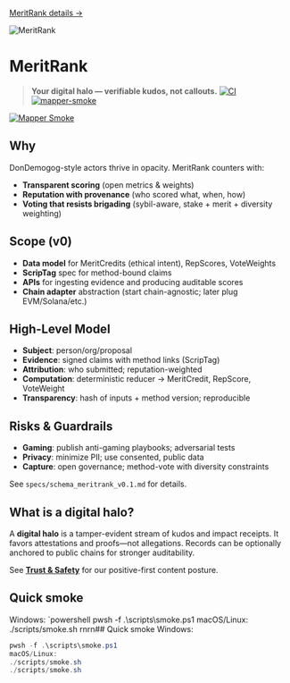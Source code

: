 [MeritRank details →](https://rickballard.github.io/MeritRank/)

![MeritRank](https://img.shields.io/endpoint?url=https://rickballard.github.io/MeritRank/badge.json)

# MeritRank
> **Your digital halo — verifiable kudos, not callouts.**
[![CI](https://github.com/rickballard/MeritRank/actions/workflows/ci.yml/badge.svg)](https://github.com/rickballard/MeritRank/actions/workflows/ci.yml) [![mapper-smoke](https://github.com/rickballard/MeritRank/actions/workflows/mapper-smoke.yml/badge.svg)](https://github.com/rickballard/MeritRank/actions/workflows/mapper-smoke.yml)

[![Mapper Smoke](https://github.com/rickballard/MeritRank/actions/workflows/mapper-smoke.yml/badge.svg?branch=main)](https://github.com/rickballard/MeritRank/actions/workflows/mapper-smoke.yml)

## Why
DonDemogog-style actors thrive in opacity. MeritRank counters with:
- **Transparent scoring** (open metrics & weights)
- **Reputation with provenance** (who scored what, when, how)
- **Voting that resists brigading** (sybil-aware, stake + merit + diversity weighting)

## Scope (v0)
- **Data model** for MeritCredits (ethical intent), RepScores, VoteWeights
- **ScripTag** spec for method-bound claims
- **APIs** for ingesting evidence and producing auditable scores
- **Chain adapter** abstraction (start chain-agnostic; later plug EVM/Solana/etc.)

## High-Level Model
- **Subject**: person/org/proposal
- **Evidence**: signed claims with method links (ScripTag)
- **Attribution**: who submitted; reputation-weighted
- **Computation**: deterministic reducer → MeritCredit, RepScore, VoteWeight
- **Transparency**: hash of inputs + method version; reproducible

## Risks & Guardrails
- **Gaming**: publish anti-gaming playbooks; adversarial tests
- **Privacy**: minimize PII; use consented, public data
- **Capture**: open governance; method-vote with diversity constraints

See `specs/schema_meritrank_v0.1.md` for details.


## What is a digital halo?
A **digital halo** is a tamper-evident stream of kudos and impact receipts.
It favors attestations and proofs—not allegations. Records can be optionally
anchored to public chains for stronger auditability.


See **[Trust & Safety](docs/policy/TRUST_SAFETY.md)** for our positive-first content posture.
## Quick smoke
Windows:
`powershell
pwsh -f .\scripts\smoke.ps1
macOS/Linux:
./scripts/smoke.sh
rnrn## Quick smoke
Windows:
```powershell
pwsh -f .\scripts\smoke.ps1
macOS/Linux:
./scripts/smoke.sh
./scripts/smoke.sh


